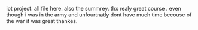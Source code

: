 iot project. 
all file here.
also the summrey.
thx realy great course .
even though i was in the army and unfourtnatly dont have much time becouse of the war it was great
thankes.
